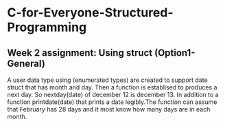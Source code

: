 # C-for-Everyone-Structured-Programming
## Week 2 assignment: Using struct (Option1-General)

A user data type using (enumerated types) are created to support date struct that has month and day. Then a function is establised to produces a next day.  So nextday(date) of december 12 is december 13. In addition to a function printdate(date) that prints a date legibly.The function can assume that February has 28 days and it most know how many days are in each month.
